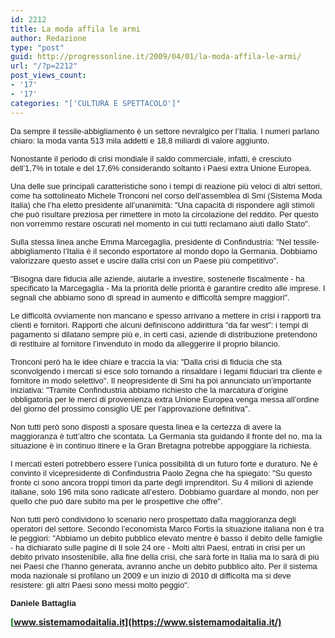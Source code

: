 ```yaml
---
id: 2212
title: La moda affila le armi
author: Redazione
type: "post"
guid: http://progressonline.it/2009/04/01/la-moda-affila-le-armi/
url: "/?p=2212"
post_views_count:
- '17'
- '17'
categories: "['CULTURA E SPETTACOLO']"
---
```


<font face="Tahoma, sans-serif"><font size="2">Da sempre il tessile-abbigliamento è un settore nevralgico per l’Italia. I numeri parlano chiaro: la moda vanta 513 mila addetti e 18,8 miliardi di valore aggiunto. </font></font>

<font face="Tahoma, sans-serif"><font size="2">Nonostante il periodo di crisi mondiale il saldo commerciale, infatti, è cresciuto dell’1,7% in totale e del 17,6% considerando soltanto i Paesi extra Unione Europea. </font></font>

<font face="Tahoma, sans-serif"><font size="2">Una delle sue principali caratteristiche sono i tempi di reazione più veloci di altri settori, come ha sottolineato Michele Tronconi nel corso dell’assemblea di Smi (Sistema Moda Italia) che l’ha eletto presidente all’unanimità: "Una capacità di rispondere agli stimoli che può risultare preziosa per rimettere in moto la circolazione del reddito. Per questo non vorremmo restare oscurati nel momento in cui tutti reclamano aiuti dallo Stato".</font></font>

<font face="Tahoma, sans-serif"><font size="2">Sulla stessa linea anche Emma Marcegaglia, presidente di Confindustria: "Nel tessile-abbigliamento l’Italia è il secondo esportatore al mondo dopo la Germania. Dobbiamo valorizzare questo asset e uscire dalla crisi con un Paese più competitivo".</font></font>

<font face="Tahoma, sans-serif"><font size="2">"Bisogna dare fiducia alle aziende, aiutarle a investire, sostenerle fiscalmente - ha specificato la Marcegaglia - Ma la priorità delle priorità è garantire credito alle imprese. I segnali che abbiamo sono di spread in aumento e difficoltà sempre maggiori".</font></font>

<font face="Tahoma, sans-serif"><font size="2">Le difficoltà ovviamente non mancano e spesso arrivano a mettere in crisi i rapporti tra clienti e fornitori. Rapporti che alcuni definiscono addirittura "da far west": i tempi di pagamento si dilatano sempre più e, in certi casi, aziende di distribuzione pretendono di restituire al fornitore l’invenduto in modo da alleggerire il proprio bilancio. </font></font>

<font face="Tahoma, sans-serif"><font size="2">Tronconi però ha le idee chiare e traccia la via: "Dalla crisi di fiducia che sta sconvolgendo i mercati si esce solo tornando a rinsaldare i legami fiduciari tra cliente e fornitore in modo selettivo". Il neopresidente di Smi ha poi annunciato un’importante iniziativa: "Tramite Confindustria abbiamo richiesto che la marcatura d’origine obbligatoria per le merci di provenienza extra Unione Europea venga messa all’ordine del giorno del prossimo consiglio UE per l’approvazione definitiva".</font></font>

<font face="Tahoma, sans-serif"><font size="2">Non tutti però sono disposti a sposare questa linea e la certezza di avere la maggioranza è tutt’altro che scontata. La Germania sta guidando il fronte del no, ma la situazione è in continuo itinere e la Gran Bretagna potrebbe appoggiare la richiesta.</font></font>

<font face="Tahoma, sans-serif"><font size="2">I mercati esteri potrebbero essere l’unica possibilità di un futuro forte e duraturo. Ne è convinto il vicepresidente di Confindustria Paolo Zegna che ha spiegato: "Su questo fronte ci sono ancora troppi timori da parte degli imprenditori. Su 4 milioni di aziende italiane, solo 196 mila sono radicate all’estero. Dobbiamo guardare al mondo, non per quello che può dare subito ma per le prospettive che offre". </font></font>

<font face="Tahoma, sans-serif"><font size="2">Non tutti però condividono lo scenario nero prospettato dalla maggioranza degli operatori del settore. Secondo l’economista Marco Fortis la situazione italiana non è tra le peggiori: "Abbiamo un debito pubblico elevato mentre è basso il debito delle famiglie - ha dichiarato sulle pagine di Il sole 24 ore - Molti altri Paesi, entrati in crisi per un debito privato insostenibile, alla fine della crisi, che sarà forte in Italia ma lo sarà di più nei Paesi che l’hanno generata, avranno anche un debito pubblico alto. Per il sistema moda nazionale si profilano un 2009 e un inizio di 2010 di difficoltà ma si deve resistere: gli altri Paesi sono messi molto peggio".</font></font>

<font face="Tahoma, sans-serif"><font size="2">**Daniele Battaglia**</font></font>

**<font color="#008000">[www.sistemamodaitalia.it](https://www.sistemamodaitalia.it/)</font>**<font color="#008000"> </font>